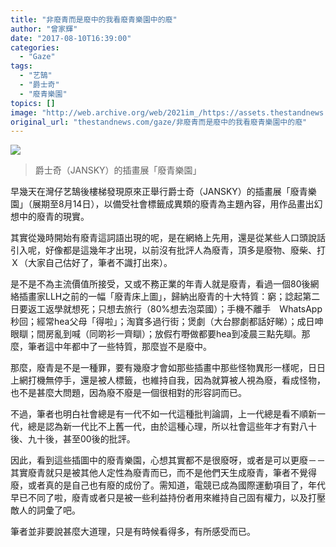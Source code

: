 ```yaml
---
title: "非廢青而是廢中的我看廢青樂園中的廢"
author: "曾家輝"
date: "2017-08-10T16:39:00"
categories:
  - "Gaze"
tags:
  - "艺鵠"
  - "爵士奇"
  - "廢青樂園"
topics: []
image: "http://web.archive.org/web/2021im_/https://assets.thestandnews.com/media/photos/20771613_10154826118027596_1725936870_o_zfmbV.jpg"
original_url: "thestandnews.com/gaze/非廢青而是廢中的我看廢青樂園中的廢"
---
```

![](http://web.archive.org/web/2021im_/https://assets.thestandnews.com/media/photos/20771613_10154826118027596_1725936870_o_zfmbV.jpg)
> 爵士奇（JANSKY）的插畫展「廢青樂園」

早幾天在灣仔艺鵠後樓梯發現原來正舉行爵士奇（JANSKY）的插畫展「廢青樂園」（展期至8月14日），以備受社會標籤成異類的廢青為主題內容，用作品畫出幻想中的廢青的現實。

其實從幾時開始有廢青這詞語出現的呢，是在網絡上先用，還是從某些人口頭說話引入呢，好像都是這幾年才出現，以前沒有批評人為廢青，頂多是廢物、廢柴、打Ｘ（大家自己估好了，筆者不識打出來）。

是不是不為主流價值所接受，又或不務正業的年青人就是廢青，看過一個80後網絡插畫家LLH之前的一幅「廢青床上圖」，歸納出廢青的十大特質：窮；諗起第二日要返工返學就想死；只想去旅行（80%想去泡菜國）；手機不離手　ＷhatsApp秒回；經常hea父母「得啦」；淘寶多過行街；煲劇（大台膠劇都話好睇）；成日呻眼瞓；間房亂到喊（同啲衫一齊瞓）；放假冇嘢做都要hea到凌晨三點先瞓。那麼，筆者這中年都中了一些特質，那麼豈不是廢中。

那麼，廢青是不是一種罪，要有幾廢才會如那些插畫中那些怪物異形一樣呢，日日上網打機無停手，還是被人標籤，也維持自我，因為就算被人視為廢，看成怪物，也不是甚麼大問題，因為廢不廢是一個很相對的形容詞而已。

不過，筆者也明白社會總是有一代不如一代這種批判論調，上一代總是看不順新一代，總是認為新一代比不上舊一代，由於這種心理，所以社會這些年才有對八十後、九十後，甚至00後的批評。

因此，看到這些插圖中的廢青樂園，心想其實都不是很廢呀，或者是可以更廢－－其實廢青就只是被其他人定性為廢青而已，而不是他們天生成廢青，筆者不覺得廢，或者真的是自己也有廢的成份了。需知道，電競已成為國際運動項目了，年代早已不同了啦，廢青或者只是被一些利益持份者用來維持自己固有權力，以及打壓敵人的詞彙了吧。

筆者並非要說甚麼大道理，只是有時候看得多，有所感受而已。